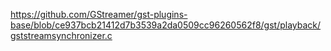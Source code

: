 https://github.com/GStreamer/gst-plugins-base/blob/ce937bcb21412d7b3539a2da0509cc96260562f8/gst/playback/gststreamsynchronizer.c
